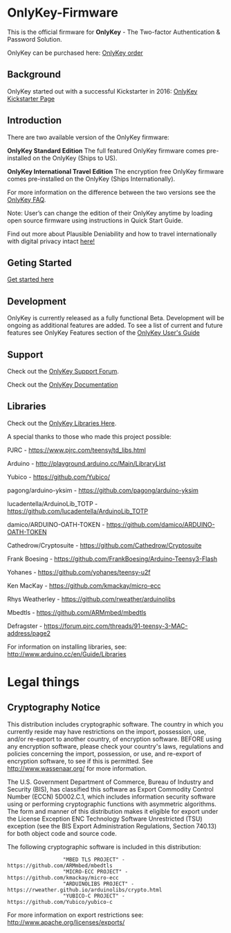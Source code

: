 # OnlyKey-Firmware

This is the official firmware for **OnlyKey** - The Two-factor Authentication & Password Solution. 

OnlyKey can be purchased here: [OnlyKey order](http://www.crp.to/p/)

## Background ##

OnlyKey started out with a successful Kickstarter in 2016: [OnlyKey Kickstarter Page](https://www.kickstarter.com/projects/1048259057/openkey-the-two-factor-authentication-and-password/)
 
## Introduction ##
There are two available version of the OnlyKey firmware: 

**OnlyKey Standard Edition** The full featured OnlyKey firmware comes pre-installed on the OnlyKey (Ships to US). 

**OnlyKey International Travel Edition** The encryption free OnlyKey firmware comes pre-installed on the OnlyKey (Ships Internationally). 

For more information on the difference between the two versions see the [OnlyKey FAQ](https://docs.crp.to/faq.html).

Note: User’s can change the edition of their OnlyKey anytime by loading open source firmware using instructions in Quick Start Guide.
 
Find out more about Plausible Deniability and how to travel internationally with digital privacy intact [here!](https://crp.to/2017/04/plausible-deniability-onlykey/)

## Geting Started ##
[Get started here](http://www.crp.to/okstart)

## Development ##
OnlyKey is currently released as a fully functional Beta. Development will be ongoing as additional features are added. To see a list of current and future features see OnlyKey Features section of the [OnlyKey User's Guide](https://docs.google.com/document/d/196ZUQQA0P9QKROT6K6pCtvPV55M9XRLXppPgEe_5JvI/pub)

## Support ##

Check out the [OnlyKey Support Forum](https://groups.google.com/forum/#!forum/onlykey).

Check out the [OnlyKey Documentation](https://docs.crp.to)

## Libraries ##

Check out the [OnlyKey Libraries Here](https://github.com/onlykey/libraries).

A special thanks to those who made this project possible:

PJRC - https://www.pjrc.com/teensy/td_libs.html

Arduino - http://playground.arduino.cc/Main/LibraryList

Yubico - https://github.com/Yubico/

pagong/arduino-yksim - https://github.com/pagong/arduino-yksim 

lucadentella/ArduinoLib_TOTP - https://github.com/lucadentella/ArduinoLib_TOTP

damico/ARDUINO-OATH-TOKEN - https://github.com/damico/ARDUINO-OATH-TOKEN

Cathedrow/Cryptosuite - https://github.com/Cathedrow/Cryptosuite 

Frank Boesing - https://github.com/FrankBoesing/Arduino-Teensy3-Flash 

Yohanes - https://github.com/yohanes/teensy-u2f 

Ken MacKay - https://github.com/kmackay/micro-ecc

Rhys Weatherley - https://github.com/rweather/arduinolibs

Mbedtls - https://github.com/ARMmbed/mbedtls

Defragster - https://forum.pjrc.com/threads/91-teensy-3-MAC-address/page2

For information on installing libraries, see: http://www.arduino.cc/en/Guide/Libraries

# Legal things
## Cryptography Notice

This distribution includes cryptographic software. The country in which you currently reside may have restrictions on the import, possession, use, and/or re-export to another country, of encryption software.
BEFORE using any encryption software, please check your country's laws, regulations and policies concerning the import, possession, or use, and re-export of encryption software, to see if this is permitted.
See <http://www.wassenaar.org/> for more information.

The U.S. Government Department of Commerce, Bureau of Industry and Security (BIS), has classified this software as Export Commodity Control Number (ECCN) 5D002.C.1, which includes information security software using or performing cryptographic functions with asymmetric algorithms.
The form and manner of this distribution makes it eligible for export under the License Exception ENC Technology Software Unrestricted (TSU) exception (see the BIS Export Administration Regulations, Section 740.13) for both object code and source code.

The following cryptographic software is included in this distribution:

                      "MBED TLS PROJECT" - https://github.com/ARMmbed/mbedtls
                      "MICRO-ECC PROJECT" - https://github.com/kmackay/micro-ecc
                      "ARDUINOLIBS PROJECT" - https://rweather.github.io/arduinolibs/crypto.html
                      "YUBICO-C PROJECT" - https://github.com/Yubico/yubico-c

For more information on export restrictions see: http://www.apache.org/licenses/exports/



